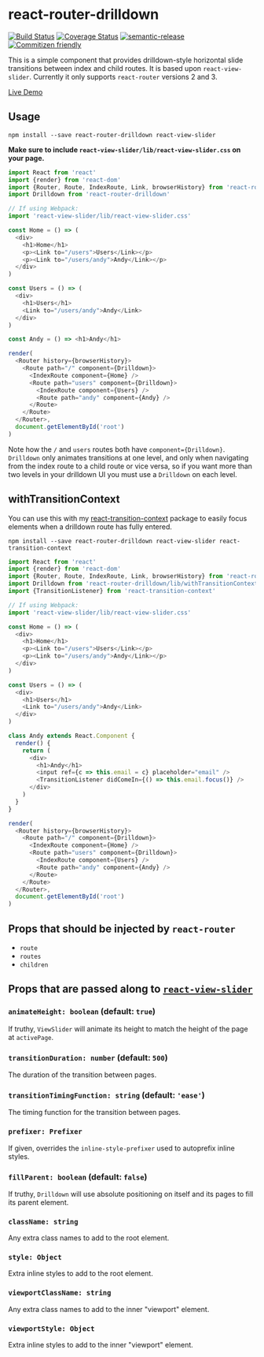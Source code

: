 # react-router-drilldown

[![Build Status](https://travis-ci.org/jcoreio/react-router-drilldown.svg?branch=master)](https://travis-ci.org/jcoreio/react-router-drilldown)
[![Coverage Status](https://coveralls.io/repos/github/jcoreio/react-router-drilldown/badge.svg?branch=master)](https://coveralls.io/github/jcoreio/react-router-drilldown?branch=master)
[![semantic-release](https://img.shields.io/badge/%20%20%F0%9F%93%A6%F0%9F%9A%80-semantic--release-e10079.svg)](https://github.com/semantic-release/semantic-release)
[![Commitizen friendly](https://img.shields.io/badge/commitizen-friendly-brightgreen.svg)](http://commitizen.github.io/cz-cli/)

This is a simple component that provides drilldown-style horizontal slide transitions between index and child routes.
It is based upon `react-view-slider`.
Currently it only supports `react-router` versions 2 and 3.

[Live Demo](http://jcoreio.github.io/react-router-drilldown/)

## Usage
```
npm install --save react-router-drilldown react-view-slider
```

**Make sure to include `react-view-slider/lib/react-view-slider.css` on your page.**

```js
import React from 'react'
import {render} from 'react-dom'
import {Router, Route, IndexRoute, Link, browserHistory} from 'react-router'
import Drilldown from 'react-router-drilldown'

// If using Webpack:
import 'react-view-slider/lib/react-view-slider.css'

const Home = () => (
  <div>
    <h1>Home</h1>
    <p><Link to="/users">Users</Link></p>
    <p><Link to="/users/andy">Andy</Link></p>
  </div>
)

const Users = () => (
  <div>
    <h1>Users</h1>
    <Link to="/users/andy">Andy</Link>
  </div>
)

const Andy = () => <h1>Andy</h1>

render(
  <Router history={browserHistory}>
    <Route path="/" component={Drilldown}>
      <IndexRoute component={Home} />
      <Route path="users" component={Drilldown}>
        <IndexRoute component={Users} />
        <Route path="andy" component={Andy} />
      </Route>
    </Route>
  </Router>,
  document.getElementById('root')
)
```

Note how the `/` and `users` routes both have `component={Drilldown}`.  `Drilldown` only animates transitions at one
level, and only when navigating from the index route to a child route or vice versa, so if you want more than two levels
in your drilldown UI you must use a `Drilldown` on each level.

## withTransitionContext
You can use this with my [react-transition-context](https://github.com/jedwards1211/react-transition-context) package
to easily focus elements when a drilldown route has fully entered.
```
npm install --save react-router-drilldown react-view-slider react-transition-context
```

```js
import React from 'react'
import {render} from 'react-dom'
import {Router, Route, IndexRoute, Link, browserHistory} from 'react-router'
import Drilldown from 'react-router-drilldown/lib/withTransitionContext'
import {TransitionListener} from 'react-transition-context'

// If using Webpack:
import 'react-view-slider/lib/react-view-slider.css'

const Home = () => (
  <div>
    <h1>Home</h1>
    <p><Link to="/users">Users</Link></p>
    <p><Link to="/users/andy">Andy</Link></p>
  </div>
)

const Users = () => (
  <div>
    <h1>Users</h1>
    <Link to="/users/andy">Andy</Link>
  </div>
)

class Andy extends React.Component {
  render() {
    return (
      <div>
        <h1>Andy</h1>
        <input ref={c => this.email = c} placeholder="email" />
        <TransitionListener didComeIn={() => this.email.focus()} />
      </div>
    )
  }
}

render(
  <Router history={browserHistory}>
    <Route path="/" component={Drilldown}>
      <IndexRoute component={Home} />
      <Route path="users" component={Drilldown}>
        <IndexRoute component={Users} />
        <Route path="andy" component={Andy} />
      </Route>
    </Route>
  </Router>,
  document.getElementById('root')
)
```

## Props that should be injected by `react-router`

* `route`
* `routes`
* `children`

## Props that are passed along to [`react-view-slider`](https://github.com/jcoreio/react-view-slider)

### `animateHeight: boolean` (default: `true`)

If truthy, `ViewSlider` will animate its height to match the height of the page at `activePage`.

### `transitionDuration: number` (default: `500`)

The duration of the transition between pages.

### `transitionTimingFunction: string` (default: `'ease'`)

The timing function for the transition between pages.

### `prefixer: Prefixer`

If given, overrides the `inline-style-prefixer` used to autoprefix inline styles.

### `fillParent: boolean` (default: `false`)

If truthy, `Drilldown` will use absolute positioning on itself and its pages to fill its parent element.

### `className: string`

Any extra class names to add to the root element.

### `style: Object`

Extra inline styles to add to the root element.

### `viewportClassName: string`

Any extra class names to add to the inner "viewport" element.

### `viewportStyle: Object`

Extra inline styles to add to the inner "viewport" element.


